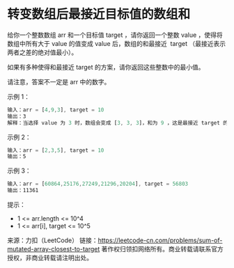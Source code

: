 # 转变数组后最接近目标值的数组和

给你一个整数数组 arr 和一个目标值 target ，请你返回一个整数 value ，使得将数组中所有大于 value 的值变成 value 后，数组的和最接近  target （最接近表示两者之差的绝对值最小）。

如果有多种使得和最接近 target 的方案，请你返回这些整数中的最小值。

请注意，答案不一定是 arr 中的数字。

示例 1：

``` javascript
输入：arr = [4,9,3], target = 10
输出：3
解释：当选择 value 为 3 时，数组会变成 [3, 3, 3]，和为 9 ，这是最接近 target 的方案。
```

示例 2：

``` javascript
输入：arr = [2,3,5], target = 10
输出：5
```

示例 3：

``` javascript
输入：arr = [60864,25176,27249,21296,20204], target = 56803
输出：11361
```

提示：

- 1 <= arr.length <= 10^4
- 1 <= arr[i], target <= 10^5

来源：力扣（LeetCode）
链接：https://leetcode-cn.com/problems/sum-of-mutated-array-closest-to-target
著作权归领扣网络所有。商业转载请联系官方授权，非商业转载请注明出处。
